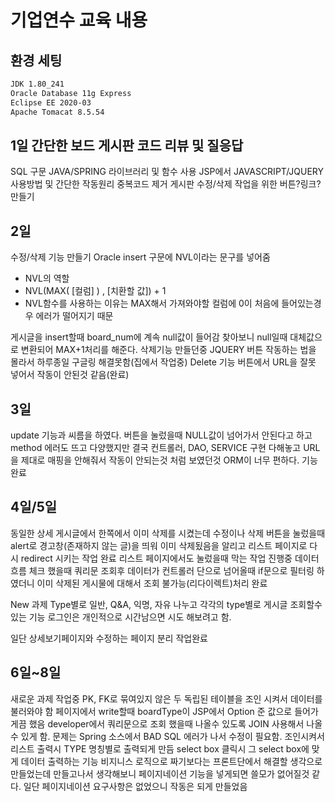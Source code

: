 # 기업연수 교육 내용 

## 환경 세팅
```bash
JDK 1.80_241
Oracle Database 11g Express
Eclipse EE 2020-03
Apache Tomacat 8.5.54
```

## 1일 간단한 보드 게시판 코드 리뷰 및 질응답
SQL 구문
JAVA/SPRING 라이브러리 및 함수 사용
JSP에서 JAVASCRIPT/JQUERY 사용방법 및 간단한 작동원리
중복코드 제거
게시판 수정/삭제 작업을 위한 버튼?링크? 만들기

## 2일 
수정/삭제 기능 만들기
Oracle insert 구문에 NVL이라는 문구를 넣어줌

- NVL의 역할
 - NVL(MAX( [컬럼] ) , [치환할 값]) + 1
 - NVL함수를 사용하는 이유는 MAX해서 가져와야할 컬럼에 0이 처음에 들어있는경우 에러가 떨어지기 때문

게시글을 insert할때 board_num에 계속 null값이 들어감 찾아보니
null일때 대체값으로 변환되어 MAX+1처리를 해준다.
삭제기능 만들던중 JQUERY 버튼 작동하는 법을 몰라서 하루종일 구글링 해결못함(집에서 작업중)
Delete 기능 버튼에서 URL을 잘못 넣어서 작동이 안된것 같음(완료)

## 3일
update 기능과 씨름을 하였다.
버튼을 눌렀을때 NULL값이 넘어가서 안된다고 하고 method 에러도 뜨고 다양했지만 
결국 컨트롤러, DAO, SERVICE 구현 다해놓고 URL을 제대로 매핑을 안해줘서 작동이 안되는것 처럼 보였던것
ORM이 너무 편하다.
기능 완료

## 4일/5일
동일한 상세 게시글에서 한쪽에서 이미 삭제를 시켰는데 수정이나 삭제 버튼을 눌렀을때
alert로 경고창(존재하지 않는 글)을 띄워 이미 삭제됬음을 알리고 리스트 페이지로
다시 redirect 시키는 작업 완료
리스트 페이지에서도 눌렀을때 막는 작업 진행중
데이터 흐름 체크 했을때 쿼리문 조회후 데이터가 컨트롤러 단으로 넘어올때
if문으로 필터링 하였더니 이미 삭제된 게시물에 대해서 조회 불가능(리다이렉트)처리 완료

New 과제
Type별로 일반, Q&A, 익명, 자유 나누고 각각의 type별로 게시글 조회할수 있는 기능
로그인은 개인적으로 시간남으면 시도 해보려고 함.

일단 상세보기페이지와 수정하는 페이지 분리 작업완료

## 6일~8일
새로운 과제 작업중 PK, FK로 묶여있지 않은 두 독립된 테이블을 조인 시켜서 데이터를 불러와야 함
페이지에서 write할때 boardType이 JSP에서 Option 준 값으로 들어가게끔 했음
developer에서 쿼리문으로 조회 했을때 나올수 있도록 JOIN 사용해서 나올수 있게 함.
문제는 Spring 소스에서 BAD SQL 에러가 나서 수정이 필요함.
조인시켜서 리스트 출력시 TYPE 명칭별로 출력되게 만듬
select box 클릭시 그 select box에 맞게 데이터 출력하는 기능
비지니스 로직으로 짜기보다는 프론트단에서 해결할 생각으로 만들었는데 만들고나서 생각해보니
페이지네이션 기능을 넣게되면 쓸모가 없어질것 같다.
일단 페이지네이션 요구사항은 없었으니 작동은 되게 만들었음
